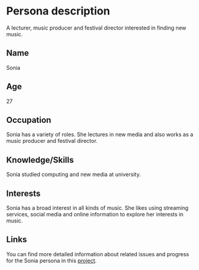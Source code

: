 # Persona description

A lecturer, music producer and festival director interested in finding new music.

## Name
Sonia 

## Age
27

## Occupation
Sonia has a variety of roles. She lectures in new media and also works as a music producer and festival director.

## Knowledge/Skills
Sonia studied computing and new media at university.

## Interests
Sonia has a broad interest in all kinds of music. She likes using streaming services, social media and online information to explore her interests in music.


## Links
You can find more detailed information about related issues and progress for the Sonia persona in this [project](https://github.com/polifonia-project/stories/projects/1).
